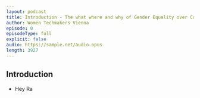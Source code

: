 ```yaml
---
layout: podcast
title: Introduction - The what where and why of Gender Equality over Coffee
author: Women Techmakers Vienna
episode: 0
episodeType: full
explicit: false
audio: https://sample.net/audio.opus
length: 3927
---
```


## Introduction

- Hey Ra
